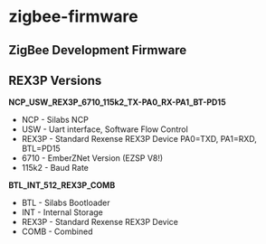 # zigbee-firmware
## ZigBee Development Firmware

## REX3P Versions
__NCP_USW_REX3P_6710_115k2_TX-PA0_RX-PA1_BT-PD15__
* NCP - Silabs NCP
* USW - Uart interface, Software Flow Control 
* REX3P - Standard Rexense REX3P Device PA0=TXD, PA1=RXD, BTL=PD15
* 6710  - EmberZNet Version (EZSP V8!)
* 115k2 - Baud Rate


__BTL_INT_512_REX3P_COMB__
* BTL - Silabs Bootloader
* INT - Internal Storage 
* REX3P - Standard Rexense REX3P Device
* COMB  - Combined
